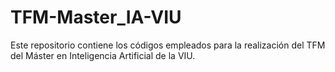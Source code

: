 # TFM-Master_IA-VIU
Este repositorio contiene los códigos empleados para la realización del TFM del Máster en Inteligencia Artificial de la VIU. 

